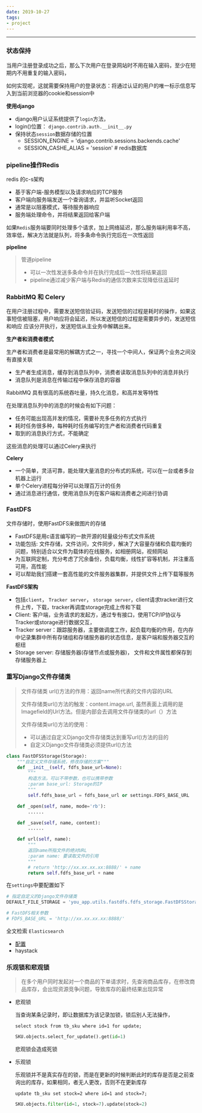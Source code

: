 ```yaml
---
date: 2019-10-27
tags:
- project
---
```


----------

###  状态保持

当用户注册登录成功之后，那么下次用户在登录网站时不用在输入密码，至少在短期内不用重复的输入密码，

如何实现呢，这就需要保持用户的登录状态：将通过认证的用户的唯一标示信息写入到当前浏览器的cookie和session中

**使用django**

- django用户认证系统提供了`login`方法，
- login()位置： `django.contrib.auth.__init__.py`
- 保持状态`session`数据存储的位置
  - SESSION_ENGINE = 'django.contrib.sessions.backends.cache'
  - SESSION_CASHE_ALIAS = 'session'     # redis数据库

### pipeline操作Redis

redis 的c-s架构

- 基于客户端-服务模型以及请求响应的TCP服务
- 客户端向服务端发送一个查询请求，并监听Socket返回
- 通常是以阻塞模式，等待服务器响应
- 服务端处理命令，并将结果返回给客户端

如果`Redis`服务端要同时处理多个请求，加上网络延迟，那么服务端利用率不高，效率低，解决方法就是队列，将多条命令执行完后在一次性返回

**pipeline**

> 管道pipeline
>
> - 可以一次性发送多条命令并在执行完成后一次性将结果返回
> - pipeline通过减少客户端与Redis的通信次数来实现降低往返延时

### RabbitMQ 和 Celery

在用户注册过程中，需要发送短信验证码，发送短信的过程是耗时的操作，如果这事短信被阻塞，用户响应将会延迟，所以发送短信的过程是需要异步的，发送短信和响应 应该分开执行，发送短信从主业务中解耦出来。

**生产者和消费者模式**

生产者和消费者是最常用的解耦方式之一，寻找一个中间人，保证两个业务之间没有直接关联

- 生产者生成消息，缓存到消息队列中，消费者读取消息队列中的消息并执行
- 消息队列是消息在传输过程中保存消息的容器

RabbitMQ 具有很高的系统吞吐量，持久化消息，和高并发等特性

在处理消息队列中的消息的时候会有如下问题：

- 任务可能出现高并发的情况，需要补充多任务的方式执行
- 耗时任务很多种，每种耗时任务编写的生产者和消费者代码重复
- 取到的消息执行方式，不能确定

这些消息的处理可以通过Celery来执行

**Celery**

- 一个简单，灵活可靠，能处理大量消息的分布式的系统，可以在一台或者多台机器上运行
- 单个Celery进程每分钟可以处理百万计的任务
- 通过消息进行通信，使用消息队列在客户端和消费者之间进行协调

### FastDFS

文件存储时，使用FastDFS来做图片的存储

- FastDFS是用c语言编写的一款开源的轻量级分布式文件系统
- 功能包括: 文件存储，文件访问，文件同步，解决了大容量存储和负载均衡的问题，特别适合以文件为载体的在线服务，如相册网站，视频网站
- 为互联网定制，充分考虑了冗余备份，负载均衡，线性扩容等机制，并注重高可用，高性能
- 可以帮助我们搭建一套高性能的文件服务器集群，并提供文件上传下载等服务

**FastDFS架构**

- 包括`client`， `Tracker server`， `storage server`，client请求tracker进行文件上传，下载，tracker再调度storage完成上传和下载
- Client: 客户端，业务请求的发起方，通过专有接口，使用TCP/IP协议与Tracker或storage进行数据交互，
- Tracker server：跟踪服务器，主要做调度工作，起负载均衡的作用，在内存中记录集群中所有存储组和存储服务器的状态信息，是客户端和服务器交互的枢纽
- Storage server: 存储服务器(存储节点或服务器)， 文件和文件属性都保存到存储服务器上

### 重写Django文件存储类

> 文件存储类 url()方法的作用：返回name所代表的文件内容的URL
>
> 文件存储类url()方法的触发：content.image.url, 虽然表面上调用的是Imagefield的Url方法。但是内部会去调用文件存储类的url（）方法
>
> 文件存储类url()方法的使用：
>
> - 可以通过自定义Django文件存储类达到重写url()方法的目的
> - 自定义Django文件存储类必须提供url()方法

```python
class FastDFSStorage(Storage):
    """自定义文件存储系统，修改存储的方案"""
    def __init__(self, fdfs_base_url=None):
        """
        构造方法，可以不带参数，也可以携带参数
        :param base_url: Storage的IP
        """
        self.fdfs_base_url = fdfs_base_url or settings.FDFS_BASE_URL

    def _open(self, name, mode='rb'):
        ......

    def _save(self, name, content):
        ......

    def url(self, name):
        """
        返回name所指文件的绝对URL
        :param name: 要读取文件的引用
        """
        # return 'http://xx.xx.xx.xx:8888/' + name
        return self.fdfs_base_url + name
```

在`settings`中要配置如下

```python
# 指定自定义的Django文件存储类
DEFAULT_FILE_STORAGE = 'you_app.utils.fastdfs.fdfs_storage.FastDFSStorage'

# FastDFS相关参数
# FDFS_BASE_URL = 'http://xx.xx.xx.xx:8888/'

```

全文检索 `Elasticsearch`

- [配置](https://blog.csdn.net/u014526891/article/details/82822647)
- haystack

### 乐观锁和悲观锁

> 在多个用户同时发起对一个商品的下单请求时，先查询商品库存，在修改商品库存，会出现资源竞争问题，导致库存的最终结果出现异常

- 悲观锁

  当查询某条记录时，即让数据库为该记录加锁，锁后别人无法操作，

  ```mysql
  select stock from tb_sku where id=1 for update;
  ```

  ```python
  SKU.objects.select_for_update().get(id=1)
  ```

  悲观锁会造成死锁

- 乐观锁

  ​	乐观锁并不是真实存在的锁，而是在更新的时候判断此时的库存是否是之前查询出的库存，如果相同，者无人更改，否则不在更新库存

  ```mysql
  update tb_sku set stock=2 where id=1 and stock=7;
  ```

  ```python
  SKU.objects.filter(id=1, stock=7).update(stock=2)
  ```
